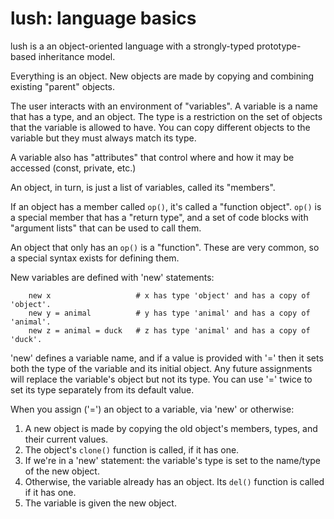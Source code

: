 lush: language basics
=====================

lush is a an object-oriented language with a strongly-typed prototype-based
inheritance model.

Everything is an object.  New objects are made by copying and combining
existing "parent" objects.

The user interacts with an environment of "variables".  A variable is a name
that has a type, and an object.  The type is a restriction on the set of
objects that the variable is allowed to have.  You can copy different objects
to the variable but they must always match its type.

A variable also has "attributes" that control where and how it may be accessed
(const, private, etc.)

An object, in turn, is just a list of variables, called its "members".

If an object has a member called `op()`, it's called a "function object".
`op()` is a special member that has a "return type", and a set of code blocks
with "argument lists" that can be used to call them.

An object that only has an `op()` is a "function".  These are very common, so a
special syntax exists for defining them.

New variables are defined with 'new' statements:

        new x                   # x has type 'object' and has a copy of 'object'.
        new y = animal          # y has type 'animal' and has a copy of 'animal'.
        new z = animal = duck   # z has type 'animal' and has a copy of 'duck'.

'new' defines a variable name, and if a value is provided with '=' then it sets
both the type of the variable and its initial object.  Any future assignments
will replace the variable's object but not its type.  You can use '=' twice to
set its type separately from its default value.

When you assign ('=') an object to a variable, via 'new' or otherwise:
  1. A new object is made by copying the old object's members, types, and their
current values.
  2. The object's `clone()` function is called, if it has one.
  3. If we're in a 'new' statement: the variable's type is set to the name/type
of the new object.
  4. Otherwise, the variable already has an object.  Its `del()` function is
called if it has one.
  5. The variable is given the new object.

